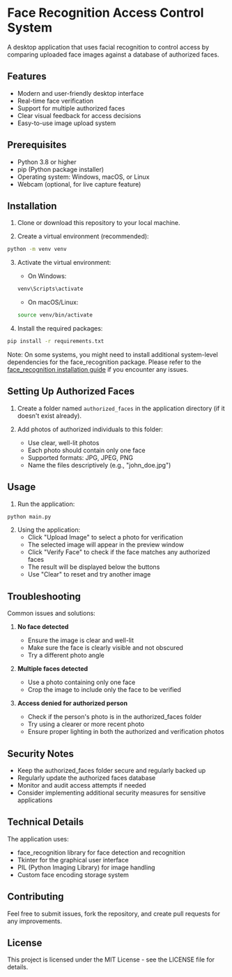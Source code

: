 # Face Recognition Access Control System

A desktop application that uses facial recognition to control access by comparing uploaded face images against a database of authorized faces.

## Features

- Modern and user-friendly desktop interface
- Real-time face verification
- Support for multiple authorized faces
- Clear visual feedback for access decisions
- Easy-to-use image upload system

## Prerequisites

- Python 3.8 or higher
- pip (Python package installer)
- Operating system: Windows, macOS, or Linux
- Webcam (optional, for live capture feature)

## Installation

1. Clone or download this repository to your local machine.

2. Create a virtual environment (recommended):
```bash
python -m venv venv
```

3. Activate the virtual environment:
   - On Windows:
   ```bash
   venv\Scripts\activate
   ```
   - On macOS/Linux:
   ```bash
   source venv/bin/activate
   ```

4. Install the required packages:
```bash
pip install -r requirements.txt
```

Note: On some systems, you might need to install additional system-level dependencies for the face_recognition package. Please refer to the [face_recognition installation guide](https://github.com/ageitgey/face_recognition#installation) if you encounter any issues.

## Setting Up Authorized Faces

1. Create a folder named `authorized_faces` in the application directory (if it doesn't exist already).

2. Add photos of authorized individuals to this folder:
   - Use clear, well-lit photos
   - Each photo should contain only one face
   - Supported formats: JPG, JPEG, PNG
   - Name the files descriptively (e.g., "john_doe.jpg")

## Usage

1. Run the application:
```bash
python main.py
```

2. Using the application:
   - Click "Upload Image" to select a photo for verification
   - The selected image will appear in the preview window
   - Click "Verify Face" to check if the face matches any authorized faces
   - The result will be displayed below the buttons
   - Use "Clear" to reset and try another image

## Troubleshooting

Common issues and solutions:

1. **No face detected**
   - Ensure the image is clear and well-lit
   - Make sure the face is clearly visible and not obscured
   - Try a different photo angle

2. **Multiple faces detected**
   - Use a photo containing only one face
   - Crop the image to include only the face to be verified

3. **Access denied for authorized person**
   - Check if the person's photo is in the authorized_faces folder
   - Try using a clearer or more recent photo
   - Ensure proper lighting in both the authorized and verification photos

## Security Notes

- Keep the authorized_faces folder secure and regularly backed up
- Regularly update the authorized faces database
- Monitor and audit access attempts if needed
- Consider implementing additional security measures for sensitive applications

## Technical Details

The application uses:
- face_recognition library for face detection and recognition
- Tkinter for the graphical user interface
- PIL (Python Imaging Library) for image handling
- Custom face encoding storage system

## Contributing

Feel free to submit issues, fork the repository, and create pull requests for any improvements.

## License

This project is licensed under the MIT License - see the LICENSE file for details.
